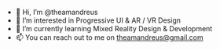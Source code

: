 - 👋 Hi, I’m @theamandreus
- 👀 I’m interested in Progressive UI & AR / VR Design
- 🌱 I’m currently learning Mixed Reality Design & Development 
- 📫 You can reach out to me on theamandreus@gmail.com

<!---
theamandreus/theamandreus is a ✨ special ✨ repository because its `README.md` (this file) appears on your GitHub profile.
You can click the Preview link to take a look at your changes.
--->
